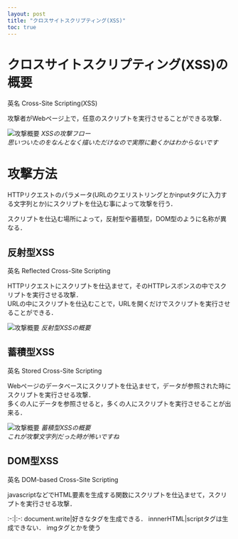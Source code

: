 ```yaml
---
layout: post
title: "クロスサイトスクリプティング(XSS)"
toc: true
---
```


# クロスサイトスクリプティング(XSS)の概要
英名 Cross-Site Scripting(XSS)

攻撃者がWebページ上で，任意のスクリプトを実行させることができる攻撃．

![攻撃概要](https://user-images.githubusercontent.com/60212516/251808017-0fafb7e6-82d8-4faa-aae0-ab1ec0d68f66.png)
*XSSの攻撃フロー<br>思いついたのをなんとなく描いただけなので実際に動くかはわからないです*


# 攻撃方法
HTTPリクエストのパラメータ(URLのクエリストリングとかinputタグに入力する文字列とか)にスクリプトを仕込む事によって攻撃を行う．

スクリプトを仕込む場所によって，反射型や蓄積型，DOM型のように名称が異なる．

## 反射型XSS
英名 Reflected Cross-Site Scripting

HTTPリクエストにスクリプトを仕込ませて，そのHTTPレスポンスの中でスクリプトを実行させる攻撃．<br>
URLの中にスクリプトを仕込むことで，URLを開くだけでスクリプトを実行させることができる．

![攻撃概要](https://user-images.githubusercontent.com/60212516/251808039-75562020-d1b0-4943-8b94-e47b16c585ca.png)
*反射型XSSの概要*


## 蓄積型XSS
英名 Stored Cross-Site Scripting

Webページのデータベースにスクリプトを仕込ませて，データが参照された時にスクリプトを実行させる攻撃．<br>
多くの人にデータを参照させると，多くの人にスクリプトを実行させることが出来る．

![攻撃概要](https://rocketnews24.com/wp-content/uploads/sites/2/2022/01/KaijiGame10.jpeg)
*蓄積型XSSの概要<br>これが攻撃文字列だった時が怖いですね*

## DOM型XSS
英名 DOM-based Cross-Site Scripting


javascriptなどでHTML要素を生成する関数にスクリプトを仕込ませて，スクリプトを実行させる攻撃．

:-:|:-:
document.write|好きなタグを生成できる．
innnerHTML|scriptタグは生成できない． imgタグとかを使う

<script>alert("test alert")</script>
